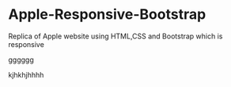 # Apple-Responsive-Bootstrap
 Replica of Apple website using HTML,CSS and Bootstrap which is responsive

gggggg

kjhkhjhhhh



